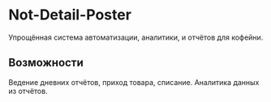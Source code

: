 # Not-Detail-Poster
Упрощённая система автоматизации, аналитики, и отчётов для кофейни.

## Возможности
Ведение дневних отчётов, приход товара, списание.
Аналитика данных из отчётов.
